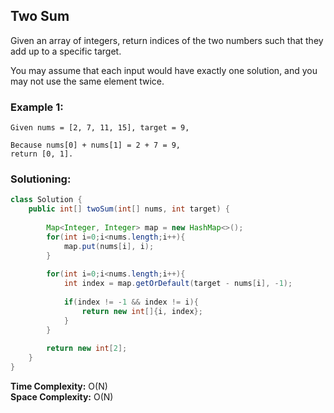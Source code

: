 ## Two Sum

Given an array of integers, return indices of the two numbers such that they add up to a specific target.

You may assume that each input would have exactly one solution, and you may not use the same element twice.


### Example 1:
```
Given nums = [2, 7, 11, 15], target = 9,

Because nums[0] + nums[1] = 2 + 7 = 9,
return [0, 1].
```


 ### Solutioning:

```java
class Solution {
    public int[] twoSum(int[] nums, int target) {
        
        Map<Integer, Integer> map = new HashMap<>();
        for(int i=0;i<nums.length;i++){
            map.put(nums[i], i);
        }
        
        for(int i=0;i<nums.length;i++){
            int index = map.getOrDefault(target - nums[i], -1);
            
            if(index != -1 && index != i){
                return new int[]{i, index};
            }
        }
        
        return new int[2];   
    }
}
```  
**Time Complexity:** O(N)   
**Space Complexity:** O(N) 

